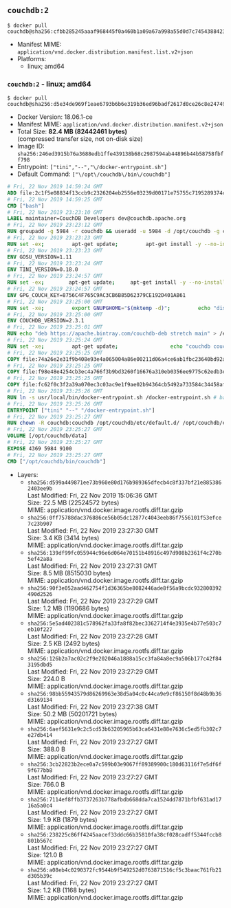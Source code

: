 ## `couchdb:2`

```console
$ docker pull couchdb@sha256:cfbb285245aaaf968445f0a460b1a09a67a998a55d0d7c7454388423782d5c49
```

-	Manifest MIME: `application/vnd.docker.distribution.manifest.list.v2+json`
-	Platforms:
	-	linux; amd64

### `couchdb:2` - linux; amd64

```console
$ docker pull couchdb@sha256:d5e34de969f1eae6793b6b6e319b36ed96badf2617d0ce26c8e247494b1e4ead
```

-	Docker Version: 18.06.1-ce
-	Manifest MIME: `application/vnd.docker.distribution.manifest.v2+json`
-	Total Size: **82.4 MB (82442461 bytes)**  
	(compressed transfer size, not on-disk size)
-	Image ID: `sha256:246ed3915b76a3688edb1ffe439138b68c2987594ab44896b44b58758fbff798`
-	Entrypoint: `["tini","--","\/docker-entrypoint.sh"]`
-	Default Command: `["\/opt\/couchdb\/bin\/couchdb"]`

```dockerfile
# Fri, 22 Nov 2019 14:59:24 GMT
ADD file:2c1f5e08834f13ccb9c2326204eb2556e03239d00171e75755c7195289374c61 in / 
# Fri, 22 Nov 2019 14:59:25 GMT
CMD ["bash"]
# Fri, 22 Nov 2019 23:23:10 GMT
LABEL maintainer=CouchDB Developers dev@couchdb.apache.org
# Fri, 22 Nov 2019 23:23:12 GMT
RUN groupadd -g 5984 -r couchdb && useradd -u 5984 -d /opt/couchdb -g couchdb couchdb
# Fri, 22 Nov 2019 23:23:23 GMT
RUN set -ex;         apt-get update;         apt-get install -y --no-install-recommends                 apt-transport-https                 ca-certificates                 dirmngr                 gnupg         ;         rm -rf /var/lib/apt/lists/*
# Fri, 22 Nov 2019 23:23:23 GMT
ENV GOSU_VERSION=1.11
# Fri, 22 Nov 2019 23:23:24 GMT
ENV TINI_VERSION=0.18.0
# Fri, 22 Nov 2019 23:24:57 GMT
RUN set -ex; 		apt-get update; 	apt-get install -y --no-install-recommends wget; 	rm -rf /var/lib/apt/lists/*; 		dpkgArch="$(dpkg --print-architecture | awk -F- '{ print $NF }')"; 		wget -O /usr/local/bin/gosu "https://github.com/tianon/gosu/releases/download/${GOSU_VERSION}/gosu-$dpkgArch"; 	wget -O /usr/local/bin/gosu.asc "https://github.com/tianon/gosu/releases/download/$GOSU_VERSION/gosu-$dpkgArch.asc"; 	export GNUPGHOME="$(mktemp -d)";         echo "disable-ipv6" >> ${GNUPGHOME}/dirmngr.conf;         for server in $(shuf -e pgpkeys.mit.edu             ha.pool.sks-keyservers.net             hkp://p80.pool.sks-keyservers.net:80             pgp.mit.edu) ; do         gpg --batch --keyserver $server --recv-keys B42F6819007F00F88E364FD4036A9C25BF357DD4 && break || : ;         done; 	gpg --batch --verify /usr/local/bin/gosu.asc /usr/local/bin/gosu; 	rm -rf "$GNUPGHOME" /usr/local/bin/gosu.asc; 	chmod +x /usr/local/bin/gosu; 	gosu nobody true;     	wget -O /usr/local/bin/tini "https://github.com/krallin/tini/releases/download/v${TINI_VERSION}/tini-$dpkgArch"; 	wget -O /usr/local/bin/tini.asc "https://github.com/krallin/tini/releases/download/v${TINI_VERSION}/tini-$dpkgArch.asc"; 	export GNUPGHOME="$(mktemp -d)";         echo "disable-ipv6" >> ${GNUPGHOME}/dirmngr.conf;         for server in $(shuf -e pgpkeys.mit.edu             ha.pool.sks-keyservers.net             hkp://p80.pool.sks-keyservers.net:80             pgp.mit.edu) ; do         gpg --batch --keyserver $server --recv-keys 595E85A6B1B4779EA4DAAEC70B588DFF0527A9B7 && break || : ;         done; 	gpg --batch --verify /usr/local/bin/tini.asc /usr/local/bin/tini; 	rm -rf "$GNUPGHOME" /usr/local/bin/tini.asc; 	chmod +x /usr/local/bin/tini;         apt-get purge -y --auto-remove wget; 	tini --version
# Fri, 22 Nov 2019 23:24:57 GMT
ENV GPG_COUCH_KEY=8756C4F765C9AC3CB6B85D62379CE192D401AB61
# Fri, 22 Nov 2019 23:25:00 GMT
RUN set -xe;         export GNUPGHOME="$(mktemp -d)";         echo "disable-ipv6" >> ${GNUPGHOME}/dirmngr.conf;         for server in $(shuf -e pgpkeys.mit.edu             ha.pool.sks-keyservers.net             hkp://p80.pool.sks-keyservers.net:80             pgp.mit.edu) ; do                 gpg --batch --keyserver $server --recv-keys $GPG_COUCH_KEY && break || : ;         done;         gpg --batch --export $GPG_COUCH_KEY > /etc/apt/trusted.gpg.d/couchdb.gpg;         command -v gpgconf && gpgconf --kill all || :;         rm -rf "$GNUPGHOME";         apt-key list
# Fri, 22 Nov 2019 23:25:00 GMT
ENV COUCHDB_VERSION=2.3.1
# Fri, 22 Nov 2019 23:25:01 GMT
RUN echo "deb https://apache.bintray.com/couchdb-deb stretch main" > /etc/apt/sources.list.d/couchdb.list
# Fri, 22 Nov 2019 23:25:24 GMT
RUN set -xe;         apt-get update;                 echo "couchdb couchdb/mode select none" | debconf-set-selections;         DEBIAN_FRONTEND=noninteractive apt-get install -y --allow-downgrades --allow-remove-essential --allow-change-held-packages                 couchdb="$COUCHDB_VERSION"~stretch         ;         rmdir /var/lib/couchdb /var/log/couchdb;         rm /opt/couchdb/data /opt/couchdb/var/log;         mkdir -p /opt/couchdb/data /opt/couchdb/var/log;         chown couchdb:couchdb /opt/couchdb/data /opt/couchdb/var/log;         chmod 777 /opt/couchdb/data /opt/couchdb/var/log;         rm /opt/couchdb/etc/default.d/10-filelog.ini;         rm -rf /var/lib/apt/lists/*
# Fri, 22 Nov 2019 23:25:25 GMT
COPY file:74a26e2e31f9b408e93e4a065004a86e00211d06a4ce6ab1fbc23640bd92a929 in /opt/couchdb/etc/default.d/ 
# Fri, 22 Nov 2019 23:25:25 GMT
COPY file:f98e48e4254cb3ec4a766f3b9bd3260f16676a310eb0356ee9775c62edb3e8f3 in /opt/couchdb/etc/ 
# Fri, 22 Nov 2019 23:25:25 GMT
COPY file:fc62f0c3f2a39a070ec3c03ac9e1f9ae02b94364cb5492a733584c34458af969 in /usr/local/bin 
# Fri, 22 Nov 2019 23:25:26 GMT
RUN ln -s usr/local/bin/docker-entrypoint.sh /docker-entrypoint.sh # backwards compat
# Fri, 22 Nov 2019 23:25:26 GMT
ENTRYPOINT ["tini" "--" "/docker-entrypoint.sh"]
# Fri, 22 Nov 2019 23:25:27 GMT
RUN chown -R couchdb:couchdb /opt/couchdb/etc/default.d/ /opt/couchdb/etc/vm.args
# Fri, 22 Nov 2019 23:25:27 GMT
VOLUME [/opt/couchdb/data]
# Fri, 22 Nov 2019 23:25:27 GMT
EXPOSE 4369 5984 9100
# Fri, 22 Nov 2019 23:25:27 GMT
CMD ["/opt/couchdb/bin/couchdb"]
```

-	Layers:
	-	`sha256:d599a449871ee73b960e80d176b989365dfecb4c8f337bf21e8853862403ee9b`  
		Last Modified: Fri, 22 Nov 2019 15:06:36 GMT  
		Size: 22.5 MB (22524572 bytes)  
		MIME: application/vnd.docker.image.rootfs.diff.tar.gzip
	-	`sha256:0ff75788dac376886ce56b05dc12877c4043eeb86f7556101f53efce7c23b907`  
		Last Modified: Fri, 22 Nov 2019 23:27:30 GMT  
		Size: 3.4 KB (3414 bytes)  
		MIME: application/vnd.docker.image.rootfs.diff.tar.gzip
	-	`sha256:139df99fc055944c96e6d064e70151b48916c497d908b2361f4c270b5ef42a8a`  
		Last Modified: Fri, 22 Nov 2019 23:27:31 GMT  
		Size: 8.5 MB (8515030 bytes)  
		MIME: application/vnd.docker.image.rootfs.diff.tar.gzip
	-	`sha256:90f3e052aad462754f1d36365be8082446ade8f56a9bcdc932800392490d2526`  
		Last Modified: Fri, 22 Nov 2019 23:27:29 GMT  
		Size: 1.2 MB (1190686 bytes)  
		MIME: application/vnd.docker.image.rootfs.diff.tar.gzip
	-	`sha256:5e5ad402381c578962fa33fa8f82bec3362714f4e3935e4b77e503c7eb10f227`  
		Last Modified: Fri, 22 Nov 2019 23:27:28 GMT  
		Size: 2.5 KB (2492 bytes)  
		MIME: application/vnd.docker.image.rootfs.diff.tar.gzip
	-	`sha256:126b2a7ac02c2f9e202046a1888a15cc3fa84a8ec9a506b177c42f843195dbd5`  
		Last Modified: Fri, 22 Nov 2019 23:27:29 GMT  
		Size: 224.0 B  
		MIME: application/vnd.docker.image.rootfs.diff.tar.gzip
	-	`sha256:98bb55943579d86269963e38d5a04c0c44ca9e9cf86150f8d48b9b36d3169134`  
		Last Modified: Fri, 22 Nov 2019 23:27:38 GMT  
		Size: 50.2 MB (50201721 bytes)  
		MIME: application/vnd.docker.image.rootfs.diff.tar.gzip
	-	`sha256:6aef5631e9c2c5cd53b63205965b63ca6431e88e7636c5ed5fb302c7e27db414`  
		Last Modified: Fri, 22 Nov 2019 23:27:27 GMT  
		Size: 388.0 B  
		MIME: application/vnd.docker.image.rootfs.diff.tar.gzip
	-	`sha256:3cb22823b2ece0a7c599b03e9067ff89389900c180d63116f7e5df6f9f677bb8`  
		Last Modified: Fri, 22 Nov 2019 23:27:27 GMT  
		Size: 766.0 B  
		MIME: application/vnd.docker.image.rootfs.diff.tar.gzip
	-	`sha256:7114ef8ffb3737263b778afbdb668dda7ca1524dd7871bfbf631ad1716a5a0c4`  
		Last Modified: Fri, 22 Nov 2019 23:27:27 GMT  
		Size: 1.9 KB (1879 bytes)  
		MIME: application/vnd.docker.image.rootfs.diff.tar.gzip
	-	`sha256:238225c86ff4245aacef33ddc66b35810fa38cf028cadff5344fccb8801b567c`  
		Last Modified: Fri, 22 Nov 2019 23:27:27 GMT  
		Size: 121.0 B  
		MIME: application/vnd.docker.image.rootfs.diff.tar.gzip
	-	`sha256:a08eb4c0290372fc9544b9f549252d0763871516cf5c3baac761fb21d305b39c`  
		Last Modified: Fri, 22 Nov 2019 23:27:27 GMT  
		Size: 1.2 KB (1168 bytes)  
		MIME: application/vnd.docker.image.rootfs.diff.tar.gzip
